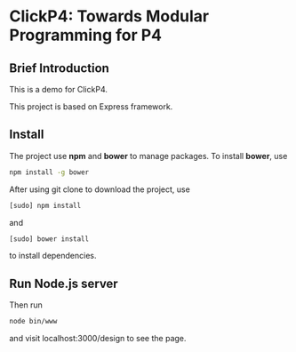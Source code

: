 # ClickP4: Towards Modular Programming for P4

## Brief Introduction

This is a demo for ClickP4.

This project is based on Express framework.

## Install

The project use **npm** and **bower** to manage packages. To install **bower**, use

```sh
npm install -g bower
```

After using git clone to download the project, use

```sh
[sudo] npm install
```

and

```sh
[sudo] bower install
```

to install dependencies.

## Run Node.js server

Then run

```sh
node bin/www
```

and visit localhost:3000/design to see the page.